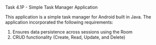 Task 4.1P - Simple Task Manager Application

This application is a simple task manager for Android built in Java. The application incorporated the following requirements:

1. Ensures data persistence across sessions using the Room
2. CRUD functionality (Create, Read, Update, and Delete)
